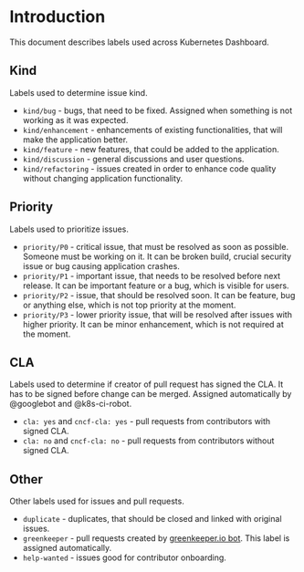 # Introduction
This document describes labels used across Kubernetes Dashboard. 

## Kind
Labels used to determine issue kind.

- `kind/bug` - bugs, that need to be fixed. Assigned when something is not working as it was expected.
- `kind/enhancement` - enhancements of existing functionalities, that will make the application better.
- `kind/feature` - new features, that could be added to the application.
- `kind/discussion` - general discussions and user questions.
- `kind/refactoring` - issues created in order to enhance code quality without changing application functionality.

## Priority
Labels used to prioritize issues.

- `priority/P0` - critical issue, that must be resolved as soon as possible. Someone must be working on it. It can be broken build, crucial security issue or bug causing application crashes.
- `priority/P1` - important issue, that needs to be resolved before next release. It can be important feature or a bug, which is visible for users.
- `priority/P2` - issue, that should be resolved soon. It can be feature, bug or anything else, which is not top priority at the moment.
- `priority/P3` - lower priority issue, that will be resolved after issues with higher priority. It can be minor enhancement, which is not required at the moment.

## CLA
Labels used to determine if creator of pull request has signed the CLA. It has to be signed before change can be merged. Assigned automatically by @googlebot and @k8s-ci-robot.

- `cla: yes` and `cncf-cla: yes` - pull requests from contributors with signed CLA.
- `cla: no` and `cncf-cla: no` - pull requests from contributors without signed CLA.

## Other
Other labels used for issues and pull requests.

- `duplicate` - duplicates, that should be closed and linked with original issues.
- `greenkeeper` - pull requests created by [greenkeeper.io bot](https://github.com/greenkeeperio-bot). This label is assigned automatically.
- `help-wanted` - issues good for contributor onboarding.
